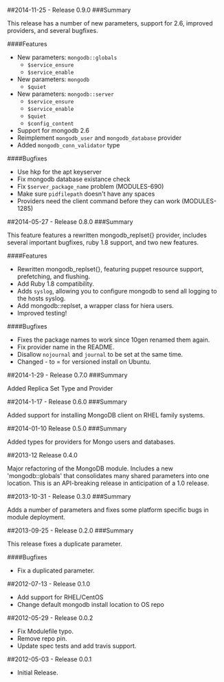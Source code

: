 ##2014-11-25 - Release 0.9.0
###Summary

This release has a number of new parameters, support for 2.6, improved providers, and several bugfixes.

####Features
- New parameters: `mongodb::globals`
  - `$service_ensure`
  - `$service_enable`
- New parameters: `mongodb`
  - `$quiet`
- New parameters: `mongodb::server`
  - `$service_ensure`
  - `$service_enable`
  - `$quiet`
  - `$config_content`
- Support for mongodb 2.6
- Reimplement `mongodb_user` and `mongodb_database` provider
- Added `mongodb_conn_validator` type

####Bugfixes
- Use hkp for the apt keyserver
- Fix mongodb database existance check
- Fix `$server_package_name` problem (MODULES-690)
- Make sure `pidfilepath` doesn't have any spaces
- Providers need the client command before they can work (MODULES-1285)

##2014-05-27 - Release 0.8.0
###Summary

This feature features a rewritten mongodb_replset{} provider, includes several
important bugfixes, ruby 1.8 support, and two new features.

####Features
- Rewritten mongodb_replset{}, featuring puppet resource support, prefetching,
and flushing.
- Add Ruby 1.8 compatibility.
- Adds `syslog`, allowing you to configure mongodb to send all logging to the hosts syslog.
- Add mongodb::replset, a wrapper class for hiera users.
- Improved testing!

####Bugfixes
- Fixes the package names to work since 10gen renamed them again.
- Fix provider name in the README.
- Disallow `nojournal` and `journal` to be set at the same time.
- Changed - to = for versioned install on Ubuntu.

##2014-1-29 - Release 0.7.0
###Summary

Added Replica Set Type and Provider

##2014-1-17 - Release 0.6.0
###Summary

Added support for installing MongoDB client on 
RHEL family systems.

##2014-01-10 Release 0.5.0
###Summary

Added types for providers for Mongo users and databases.

##2013-12 Release 0.4.0

Major refactoring of the MongoDB module. Includes a new 'mongodb::globals' 
that consolidates many shared parameters into one location. This is an 
API-breaking release in anticipation of a 1.0 release.

##2013-10-31 - Release 0.3.0
###Summary

Adds a number of parameters and fixes some platform
specific bugs in module deployment.

##2013-09-25 - Release 0.2.0
###Summary

This release fixes a duplicate parameter.

####Bugfixes
- Fix a duplicated parameter.

##2012-07-13 - Release 0.1.0
- Add support for RHEL/CentOS
- Change default mongodb install location to OS repo

##2012-05-29 - Release 0.0.2
- Fix Modulefile typo.
- Remove repo pin.
- Update spec tests and add travis support.

##2012-05-03 - Release 0.0.1
- Initial Release.
